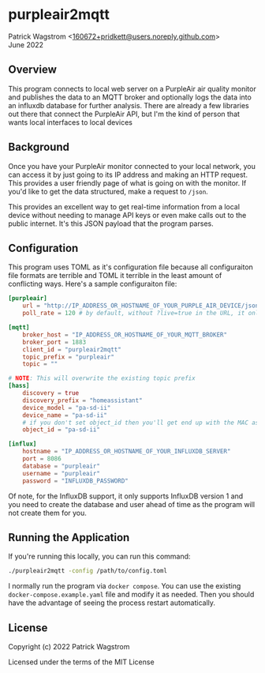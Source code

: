purpleair2mqtt
==============

Patrick Wagstrom &lt;160672+pridkett@users.noreply.github.com&gt;<br>
June 2022

Overview
--------

This program connects to local web server on a PurpleAir air quality monitor
and publishes the data to an MQTT broker and optionally logs the data into an
influxdb database for further analysis. There are already a few libraries out there that connect the PurpleAir API, but I'm the kind of person that wants local interfaces to local devices

Background
----------

Once you have your PurpleAir monitor connected to your local network, you can access it by just going to its IP address and making an HTTP request. This provides a user friendly page of what is going on with the monitor. If you'd like to get the data structured, make a request to `/json`.

This provides an excellent way to get real-time information from a local device without needing to manage API keys or even make calls out to the public internet. It's this JSON payload that the program parses.

Configuration
-------------

This program uses TOML as it's configuration file because all configuraiton file formats are terrible and TOML it terrible in the least amount of conflicting ways. Here's a sample configuraiton file:

```toml
[purpleair]
    url = "http://IP_ADDRESS_OR_HOSTNAME_OF_YOUR_PURPLE_AIR_DEVICE/json"
    poll_rate = 120 # by default, without ?live=true in the URL, it only updates ever 2 minutes

[mqtt]
    broker_host = "IP_ADDRESS_OR_HOSTNAME_OF_YOUR_MQTT_BROKER"
    broker_port = 1883
    client_id = "purpleair2mqtt"
    topic_prefix = "purpleair"
    topic = ""

# NOTE: This will overwrite the existing topic prefix
[hass]
    discovery = true
    discovery_prefix = "homeassistant"
    device_model = "pa-sd-ii"
    device_name = "pa-sd-ii"
    # if you don't set object_id then you'll get end up with the MAC as your id
    object_id = "pa-sd-ii"

[influx]
    hostname = "IP_ADDRESS_OR_HOSTNAME_OF_YOUR_INFLUXDB_SERVER"
    port = 8086
    database = "purpleair"
    username = "purpleair"
    password = "INFLUXDB_PASSWORD"
```

Of note, for the InfluxDB support, it only supports InfluxDB version 1 and you need to create the database and user ahead of time as the program will not create them for you.

Running the Application
-----------------------

If you're running this locally, you can run this command:

```bash
./purpleair2mqtt -config /path/to/config.toml
```

I normally run the program via `docker compose`. You can use the existing `docker-compose.example.yaml` file and modify it as needed. Then you should have the advantage of seeing the process restart automatically.

License
-------

Copyright (c) 2022 Patrick Wagstrom

Licensed under the terms of the MIT License
